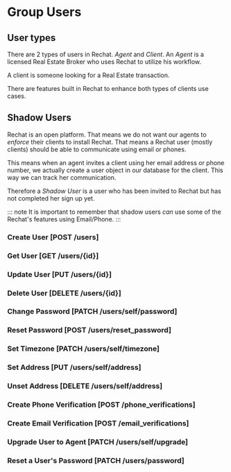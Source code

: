 # Group Users

## User types

There are 2 types of users in Rechat. _Agent_ and _Client_.
An _Agent_ is a licensed Real Estate Broker who uses Rechat to utilize his workflow.

A client is someone looking for a Real Estate transaction.

There are features built in Rechat to enhance both types of clients use cases.

## Shadow Users

Rechat is an open platform. That means we do not want our agents to _enforce_ their clients to install Rechat.
That means a Rechat user (mostly clients) should be able to communicate using email or phones.

This means when an agent invites a client using her email address or phone number, we actually
create a user object in our database for the client. This way we can track her communication.

Therefore a _Shadow User_ is a user who has been invited to Rechat but has not completed her sign up yet.

::: note
It is important to remember that shadow users _can_ use some of the Rechat's features using Email/Phone.
:::

### Create User [POST /users]
<!-- include(tests/user/create.md) -->

### Get User [GET /users/{id}]
<!-- include(tests/user/getUser.md) -->

### Update User [PUT /users/{id}]
<!-- include(tests/user/update.md) -->

### Delete User [DELETE /users/{id}]
<!-- include(tests/user/deleteUser.md) -->

### Change Password [PATCH /users/self/password]
<!-- include(tests/user/changePassword.md) -->

### Reset Password [POST /users/reset_password]
<!-- include(tests/user/resetPassword.md) -->

### Set Timezone [PATCH /users/self/timezone]
<!-- include(tests/user/patchUserTimeZone.md) -->

### Set Address [PUT /users/self/address]
<!-- include(tests/user/setAddress.md) -->

### Unset Address [DELETE /users/self/address]
<!-- include(tests/user/deleteAddress.md) -->

### Create Phone Verification [POST /phone_verifications]
<!-- include(tests/verification/createPhoneVerification.md) -->

### Create Email Verification [POST /email_verifications]
<!-- include(tests/verification/createEmailVerification.md) -->

### Upgrade User to Agent [PATCH /users/self/upgrade]
<!-- include(tests/user/upgradeToAgentWithEmail.md) -->
<!-- include(tests/user/upgradeToAgentWithPhoneNumber.md) -->

### Reset a User's Password [PATCH /users/password]
<!-- include(tests/user/resetPasswordByTokenEmail.md) -->
<!-- include(tests/user/resetPasswordByShadowTokenEmail.md) -->
<!-- include(tests/user/resetPasswordByShadowTokenPhone.md) -->
